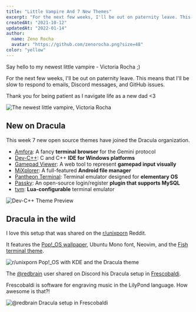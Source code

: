 ```yaml
---
title: "Little Vampire And 7 New Themes"
excerpt: "For the next few weeks, I'll be out on paternity leave. This means that I'll be slow to respond to emails, Discord messages, and GitHub issues."
createdAt: "2021-10-12"
updatedAt: "2022-01-14"
author:
  name: Zeno Rocha
  avatar: "https://github.com/zenorocha.png?size=48"
color: "yellow"
---
```


Say hello to my newest little vampire - Victoria Rocha ;)

For the next few weeks, I'll be out on paternity leave. This means that I'll be slow to respond to emails, Discord messages, and GitHub issues.

Thank you for being patient as I navigate life as a new dad <3

![The newest little vampire, Victoria Rocha](/static/img/blog/little-vampire-and-7-new-themes-a.jpg)

## New on Dracula

This week 7 new open source themes have joined the Dracula organization.

- [Amfora](/amfora): A fancy **terminal browser** for the Gemini protocol
- [Dev-C++](/dev-cpp): C and C++ **IDE for Windows platforms**
- [Gamepad Viewer](/gamepad-viewer): A web tool to represent **gamepad input visually**
- [MiXplorer](/mixplorer): A full-featured **Android file manager**
- [Pantheon Terminal](/pantheon-terminal): Terminal emulator designed for **elementary OS**
- [Passky](/passky): An open-source login/register **plugin that supports MySQL**
- [tym](/tym): **Lua-configurable** terminal emulator

![Dev-C++ Theme Preview](/static/img/blog/little-vampire-and-7-new-themes-b.png)

## Dracula in the wild

I love this setup that was shared on the [r/unixporn](https://www.reddit.com/r/unixporn/comments/pqrb42/kde_my_first_ever_rice_pop_os_with_kde_and_the/) Reddit.

It features the [Pop!\_OS wallpaper](https://github.com/dracula/wallpaper/blob/master/pop.png), Ubuntu Mono font, Neovim, and the [Fish terminal theme](/fish).

![r/unixporn Pop!_OS with KDE and the Dracula theme](/static/img/blog/little-vampire-and-7-new-themes-c.png)

The [@redbrain](https://redbrain.github.io/) user shared on Discord his Dracula setup in [Frescobaldi](https://frescobaldi.org/).

Frescobaldi is software for engraving music in the LilyPond language. How awesome is that?!

![@redbrain Dracula setup in Frescobaldi](/static/img/blog/little-vampire-and-7-new-themes-d.png)
